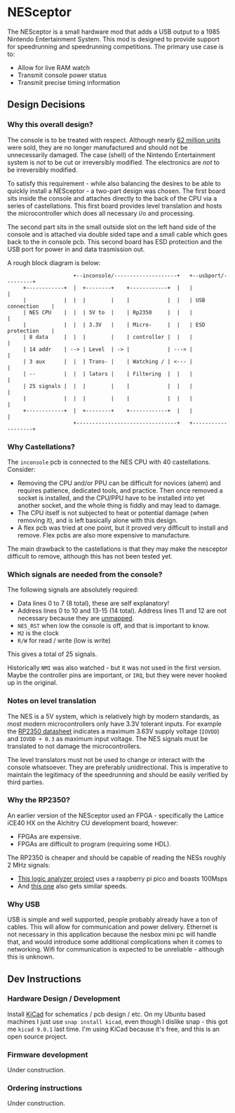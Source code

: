 # NESceptor

The NESceptor is a small hardware mod that adds a USB output to a 1985 Nintendo Entertainment System.
This mod is designed to provide support for speedrunning and speedrunning competitions.
The primary use case is to:

 - Allow for live RAM watch
 - Transmit console power status
 - Transmit precise timing information

## Design Decisions

### Why this overall design?

The console is to be treated with respect.
Although nearly [62 million units](https://en.wikipedia.org/wiki/Nintendo_Entertainment_System) were sold, they are no longer manufactured and should not be unnecessarily damaged.
The case (shell) of the Nintendo Entertainment system is _not_ to be cut or irreversibly modified.
The electronics are _not_ to be irreversibly modified.

To satisfy this requirement - while also balancing the desires to be able to quickly install a NESceptor - a two-part design was chosen.
The first board sits inside the console and attaches directly to the back of the CPU via a series of castellations.
This first board provides level translation and hosts the microcontroller which does all necessary i/o and processing.

The second part sits in the small outside slot on the left hand side of the console and is attached via double sided tape and a small cable which goes back to the in console pcb.
This second board has ESD protection and the USB port for power in and data trasmission out.

A rough block diagram is below:

```
                     +--inconsole/--------------------+   +--usbport/---------+
     +------------+  |  +--------+    +------------+  |   |                   |
     |            |  |  |        |    |            |  |   | USB connection    |
     | NES CPU    |  |  | 5V to  |    | Rp2350     |  |   |                   |
     |            |  |  | 3.3V   |    | Micro-     |  |   | ESD protection    |
     | 8 data     |  |  |        |    | controller |  |   |                   |
     | 14 addr    | --> | Level  | -> |            | ---> |                   |
     | 3 aux      |  |  | Trans- |    | Watching / | <--- |                   |
     | --         |  |  | lators |    | Filtering  |  |   |                   |
     | 25 signals |  |  |        |    |            |  |   |                   |
     |            |  |  |        |    |            |  |   |                   |
     +------------+  |  +--------+    +------------+  |   |                   |
                     +--------------------------------+   +-------------------+ 
```

### Why Castellations?

The `inconsole` pcb is connected to the NES CPU with 40 castellations.
Consider:

- Removing the CPU and/or PPU can be difficult for novices (ahem) and requires patience, dedicated tools, and practice.
  Then once removed a socket is installed, and the CPU/PPU have to be installed into yet another socket, and the whole thing is fiddly and may lead to damage.
- The CPU itself is not subjected to heat or potential damage (when removing it), and is left basically alone with this design.
- A flex pcb was tried at one point, but it proved very difficult to install and remove.
  Flex pcbs are also more expensive to manufacture.

The main drawback to the castellations is that they may make the nesceptor difficult to remove, although this has not been tested yet.

### Which signals are needed from the console?

The following signals are absolutely required:

- Data lines 0 to 7 (8 total), these are self explanatory!
- Address lines 0 to 10 and 13-15 (14 total). Address lines 11 and 12 are not necessary because they are [unmapped](https://www.nesdev.org/wiki/CPU_memory_map).
- `NES_RST` when low the console is off, and that is important to know.
- `M2` is the clock
- `R/W` for read / write (low is write) 

This gives a total of 25 signals.

Historically `NMI` was also watched - but it was not used in the first version.
Maybe the controller pins are important, or `IRQ`, but they were never hooked up in the original.

### Notes on level translation

The NES is a 5V system, which is relatively high by modern standards, as most modern microcontrollers only have 3.3V tolerant inputs.
For example the [RP2350 datasheet](https://datasheets.raspberrypi.com/rp2350/rp2350-datasheet.pdf) indicates a maximum 3.63V supply voltage (`IOVDD`) and `IOVDD + 0.3` as maximum input voltage.
The NES signals must be translated to not damage the microcontrollers.

The level translators must not be used to change or interact with the console whatsoever.
They are preferably unidirectional.
This is imperative to maintain the legitimacy of the speedrunning and should be easily verified by third parties.

### Why the RP2350?

An earlier version of the NESceptor used an FPGA - specifically the Lattice iCE40 HX on the Alchitry CU development board, however:

- FPGAs are expensive.
- FPGAs are difficult to program (requiring some HDL).

The RP2350 is cheaper and should be capable of reading the NESs roughly 2 MHz signals:

- [This logic analyzer project](https://github.com/gusmanb/logicanalyzer/tree/master) uses a raspberry pi pico and boasts 100Msps
- And [this one](https://github.com/dotcypress/ula) also gets similar speeds.

### Why USB

USB is simple and well supported, people probably already have a ton of cables.
This will allow for communication and power delivery.
Ethernet is not necessary in this application because the nesbox mini pc will handle that, and would introduce some additional complications when it comes to networking.
Wifi for communication is expected to be unreliable - although this is unknown.

## Dev Instructions

### Hardware Design / Development

Install [KiCad](https://www.kicad.org/) for schematics / pcb design / etc.
On my Ubuntu based machines I just use `snap install kicad`, even though I dislike snap - this got me `kicad 9.0.1` last time.
I'm using KiCad because it's free, and this is an open source project.


### Firmware development

Under construction.

### Ordering instructions

Under construction.
